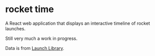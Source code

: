 # rocket time

A React web application that displays an interactive timeline of rocket launches.

Still very much a work in progress.

Data is from [Launch Library](https://launchlibrary.net).